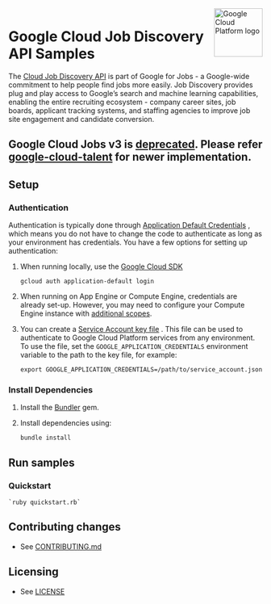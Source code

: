<img src="https://avatars2.githubusercontent.com/u/2810941?v=3&s=96" alt="Google Cloud Platform logo" title="Google Cloud Platform" align="right" height="96" width="96"/>

# Google Cloud Job Discovery API Samples

The [Cloud Job Discovery API][jobs_docs] is part of Google for Jobs - a Google-wide 
commitment to help people find jobs more easily. Job Discovery provides plug and play 
access to Google’s search and machine learning capabilities, enabling the entire 
recruiting ecosystem - company career sites, job boards, applicant tracking systems, 
and staffing agencies to improve job site engagement and candidate conversion.

[jobs_docs]: https://cloud.google.com/job-discovery/docs/

## Google Cloud Jobs v3 is [deprecated](https://cloud.google.com/talent-solution/job-search/docs/migrate). Please refer [google-cloud-talent](https://github.com/googleapis/google-cloud-ruby/tree/main/google-cloud-talent) for newer implementation. 

## Setup

### Authentication

Authentication is typically done through [Application Default Credentials](https://cloud.google.com/docs/authentication#getting_credentials_for_server-centric_flow)
, which means you do not have to change the code to authenticate as long as your
environment has credentials. You have a few options for setting up
authentication:

1. When running locally, use the [Google Cloud SDK](https://cloud.google.com/sdk/)

    `gcloud auth application-default login`

1. When running on App Engine or Compute Engine, credentials are already set-up.
However, you may need to configure your Compute Engine instance with
[additional scopes](https://cloud.google.com/compute/docs/authentication#using).

1. You can create a [Service Account key file](https://cloud.google.com/docs/authentication#service_accounts)
. This file can be used to authenticate to Google Cloud Platform services from
any environment. To use the file, set the `GOOGLE_APPLICATION_CREDENTIALS`
environment variable to the path to the key file, for example:

    `export GOOGLE_APPLICATION_CREDENTIALS=/path/to/service_account.json`

### Install Dependencies

1. Install the [Bundler](http://bundler.io/) gem.

1. Install dependencies using:

    `bundle install`

## Run samples

### Quickstart

    `ruby quickstart.rb`

## Contributing changes

* See [CONTRIBUTING.md](../../CONTRIBUTING.md)

## Licensing

* See [LICENSE](../../LICENSE)
